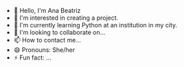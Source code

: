 - 👋 Hello, I'm Ana Beatriz
- 👀 I'm interested in creating a project.
- 🌱 I'm currently learning Python at an institution in my city.
- 💞️ I'm looking to collaborate on...
- 📫 How to contact me...
- 😄 Pronouns: She/her
- ⚡ Fun fact: ...

<!---
anab09/anab09 is a ✨ special ✨ repository because its `README.md` (this file) appears on your GitHub profile.
You can click the Preview link to take a look at your changes.
--->
